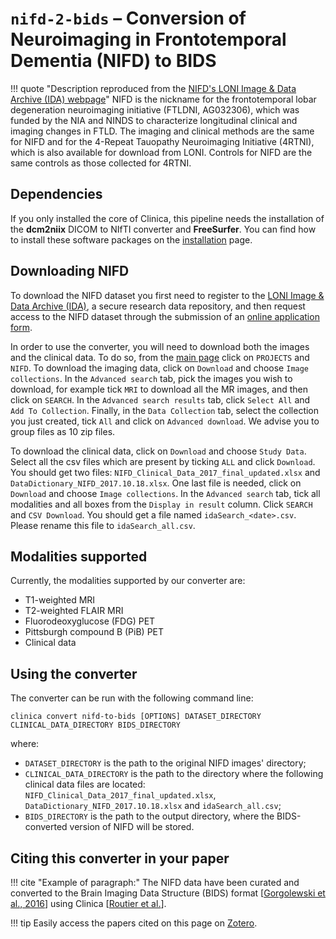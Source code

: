 # `nifd-2-bids` – Conversion of Neuroimaging in Frontotemporal Dementia (NIFD) to BIDS

!!! quote "Description reproduced from the [NIFD's LONI Image & Data Archive (IDA) webpage](https://ida.loni.usc.edu/home/projectPage.jsp?project=NIFD&page=HOME&subPage=OVERVIEW_PR#)"
    NIFD is the nickname for the frontotemporal lobar degeneration neuroimaging initiative (FTLDNI, AG032306), which was funded by the NIA and NINDS to characterize longitudinal clinical and imaging changes in FTLD.
    The imaging and clinical methods are the same for NIFD and for the 4-Repeat Tauopathy Neuroimaging Initiative (4RTNI), which is also available for download from LONI.
    Controls for NIFD are the same controls as those collected for 4RTNI.

## Dependencies

If you only installed the core of Clinica, this pipeline needs the installation of the **dcm2niix** DICOM to NIfTI converter and **FreeSurfer**.
You can find how to install these software packages on the [installation](../../#installing-clinica-from-source) page.

## Downloading NIFD

To download the NIFD dataset you first need to register to the [LONI Image & Data Archive (IDA)](https://ida.loni.usc.edu/login.jsp), a secure research data repository, and then request access to the NIFD dataset through the submission of an [online application form](https://ida.loni.usc.edu/collaboration/access/appApply.jsp?project=NIFD).

In order to use the converter, you will need to download both the images and the clinical data.
To do so, from the [main page](https://ida.loni.usc.edu/login.jsp?returnPage=UserManagement.jsp&project=) click on `PROJECTS` and `NIFD`.
To download the imaging data, click on `Download` and choose `Image collections`.
In the `Advanced search` tab, pick the images you wish to download, for example tick `MRI` to download all the MR images, and then click on `SEARCH`.
In the `Advanced search results` tab, click `Select All` and `Add To Collection`.
Finally, in the `Data Collection` tab, select the collection you just created, tick `All` and click on `Advanced download`.
We advise you to group files as 10 zip files.

To download the clinical data, click on `Download` and choose `Study Data`.
Select all the csv files which are present by ticking `ALL` and click `Download`.
You should get two files: `NIFD_Clinical_Data_2017_final_updated.xlsx` and `DataDictionary_NIFD_2017.10.18.xlsx`.
One last file is needed, click on `Download` and choose `Image collections`.
In the `Advanced search` tab, tick all modalities and all boxes from the `Display in result` column.
Click `SEARCH` and `CSV Download`.
You should get a file named `idaSearch_<date>.csv`.
Please rename this file to `idaSearch_all.csv`.

## Modalities supported

Currently, the modalities supported by our converter are:

- T1-weighted MRI
- T2-weighted FLAIR MRI
- Fluorodeoxyglucose (FDG) PET
- Pittsburgh compound B (PiB) PET
- Clinical data

## Using the converter

The converter can be run with the following command line:

```Text
clinica convert nifd-to-bids [OPTIONS] DATASET_DIRECTORY CLINICAL_DATA_DIRECTORY BIDS_DIRECTORY 
```

where:

- `DATASET_DIRECTORY` is the path to the original NIFD images' directory;
- `CLINICAL_DATA_DIRECTORY` is the path to the directory where the following clinical data files are located: `NIFD_Clinical_Data_2017_final_updated.xlsx`, `DataDictionary_NIFD_2017.10.18.xlsx` and `idaSearch_all.csv`;
- `BIDS_DIRECTORY` is the path to the output directory, where the BIDS-converted version of NIFD will be stored.

## Citing this converter in your paper

!!! cite "Example of paragraph:"
    The NIFD data have been curated and converted to the Brain Imaging Data Structure (BIDS) format
    [[Gorgolewski et al., 2016](https://doi.org/10.1038/sdata.2016.44)] using Clinica
    [[Routier et al.](https://hal.inria.fr/hal-02308126/)].

!!! tip
    Easily access the papers cited on this page on [Zotero](https://www.zotero.org/groups/2240070/clinica_aramislab/collections/NASGJPVL).
